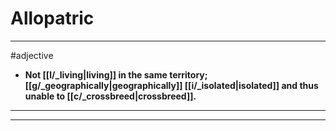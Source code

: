 # Allopatric
---
#adjective
- **Not [[l/_living|living]] in the same territory; [[g/_geographically|geographically]] [[i/_isolated|isolated]] and thus unable to [[c/_crossbreed|crossbreed]].**
---
---
